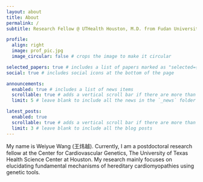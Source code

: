 ```yaml
---
layout: about
title: About
permalink: /
subtitle: Research Fellow @ UTHealth Houston, M.D. from Fudan University.

profile:
  align: right
  image: prof_pic.jpg
  image_circular: false # crops the image to make it circular

selected_papers: true # includes a list of papers marked as "selected={true}"
social: true # includes social icons at the bottom of the page

announcements:
  enabled: true # includes a list of news items
  scrollable: true # adds a vertical scroll bar if there are more than 3 news items
  limit: 5 # leave blank to include all the news in the `_news` folder

latest_posts:
  enabled: true
  scrollable: true # adds a vertical scroll bar if there are more than 3 new posts items
  limit: 3 # leave blank to include all the blog posts
---
```

My name is Weiyue Wang (王炜越). Currently, I am a postdoctoral research fellow at the Center for Cardiovascular Genetics, The University of Texas Health Science Center at Houston. My research mainly focuses on elucidating fundamental mechanisms of hereditary cardiomyopathies using genetic tools.
